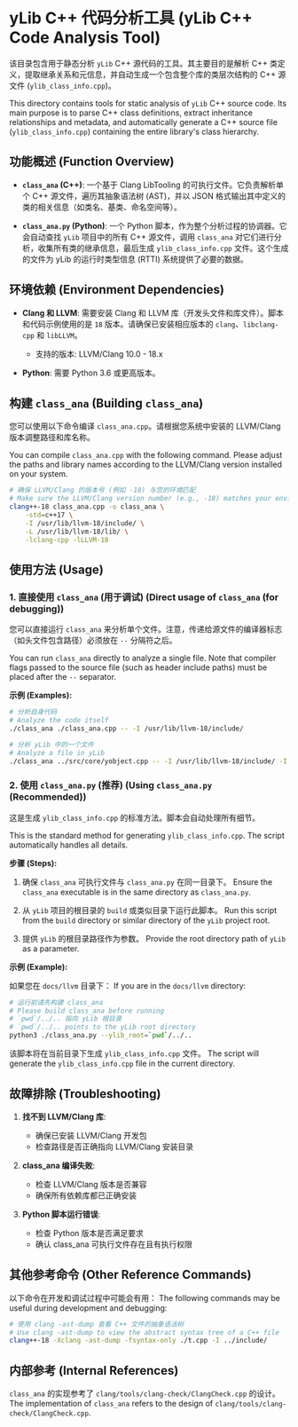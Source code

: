 # yLib C++ 代码分析工具 (yLib C++ Code Analysis Tool)

该目录包含用于静态分析 `yLib` C++ 源代码的工具。其主要目的是解析 C++ 类定义，提取继承关系和元信息，并自动生成一个包含整个库的类层次结构的 C++ 源文件 (`ylib_class_info.cpp`)。

This directory contains tools for static analysis of `yLib` C++ source code. Its main purpose is to parse C++ class definitions, extract inheritance relationships and metadata, and automatically generate a C++ source file (`ylib_class_info.cpp`) containing the entire library's class hierarchy.

## 功能概述 (Function Overview)

- **`class_ana` (C++)**: 一个基于 Clang LibTooling 的可执行文件。它负责解析单个 C++ 源文件，遍历其抽象语法树 (AST)，并以 JSON 格式输出其中定义的类的相关信息（如类名、基类、命名空间等）。

- **`class_ana.py` (Python)**: 一个 Python 脚本，作为整个分析过程的协调器。它会自动查找 `yLib` 项目中的所有 C++ 源文件，调用 `class_ana` 对它们进行分析，收集所有类的继承信息，最后生成 `ylib_class_info.cpp` 文件。这个生成的文件为 yLib 的运行时类型信息 (RTTI) 系统提供了必要的数据。

## 环境依赖 (Environment Dependencies)

- **Clang 和 LLVM**: 需要安装 Clang 和 LLVM 库（开发头文件和库文件）。脚本和代码示例使用的是 `18` 版本。请确保已安装相应版本的 `clang`、`libclang-cpp` 和 `libLLVM`。
  - 支持的版本: LLVM/Clang 10.0 - 18.x

- **Python**: 需要 Python 3.6 或更高版本。

## 构建 `class_ana` (Building `class_ana`)

您可以使用以下命令编译 `class_ana.cpp`。请根据您系统中安装的 LLVM/Clang 版本调整路径和库名称。

You can compile `class_ana.cpp` with the following command. Please adjust the paths and library names according to the LLVM/Clang version installed on your system.

```bash
# 确保 LLVM/Clang 的版本号 (例如 -18) 与您的环境匹配
# Make sure the LLVM/Clang version number (e.g., -18) matches your environment
clang++-18 class_ana.cpp -o class_ana \
    -std=c++17 \
    -I /usr/lib/llvm-18/include/ \
    -L /usr/lib/llvm-18/lib/ \
    -lclang-cpp -lLLVM-18
```

## 使用方法 (Usage)

### 1. 直接使用 `class_ana` (用于调试) (Direct usage of `class_ana` (for debugging))

您可以直接运行 `class_ana` 来分析单个文件。注意，传递给源文件的编译器标志（如头文件包含路径）必须放在 `--` 分隔符之后。

You can run `class_ana` directly to analyze a single file. Note that compiler flags passed to the source file (such as header include paths) must be placed after the `--` separator.

**示例 (Examples):**
```bash
# 分析自身代码
# Analyze the code itself
./class_ana ./class_ana.cpp -- -I /usr/lib/llvm-18/include/

# 分析 yLib 中的一个文件
# Analyze a file in yLib
./class_ana ../src/core/yobject.cpp -- -I /usr/lib/llvm-18/include/ -I ../include/
```

### 2. 使用 `class_ana.py` (推荐) (Using `class_ana.py` (Recommended))

这是生成 `ylib_class_info.cpp` 的标准方法。脚本会自动处理所有细节。

This is the standard method for generating `ylib_class_info.cpp`. The script automatically handles all details.

**步骤 (Steps):**

1. 确保 `class_ana` 可执行文件与 `class_ana.py` 在同一目录下。
   Ensure the `class_ana` executable is in the same directory as `class_ana.py`.

2. 从 `yLib` 项目的根目录的 `build` 或类似目录下运行此脚本。
   Run this script from the `build` directory or similar directory of the `yLib` project root.

3. 提供 `yLib` 的根目录路径作为参数。
   Provide the root directory path of `yLib` as a parameter.

**示例 (Example):**

如果您在 `docs/llvm` 目录下：
If you are in the `docs/llvm` directory:

```bash
# 运行前请先构建 class_ana
# Please build class_ana before running
# `pwd`/../.. 指向 yLib 根目录
# `pwd`/../.. points to the yLib root directory
python3 ./class_ana.py --ylib_root=`pwd`/../..
```

该脚本将在当前目录下生成 `ylib_class_info.cpp` 文件。
The script will generate the `ylib_class_info.cpp` file in the current directory.

## 故障排除 (Troubleshooting)

1. **找不到 LLVM/Clang 库**:
   - 确保已安装 LLVM/Clang 开发包
   - 检查路径是否正确指向 LLVM/Clang 安装目录

2. **class_ana 编译失败**:
   - 检查 LLVM/Clang 版本是否兼容
   - 确保所有依赖库都已正确安装

3. **Python 脚本运行错误**:
   - 检查 Python 版本是否满足要求
   - 确认 class_ana 可执行文件存在且有执行权限

## 其他参考命令 (Other Reference Commands)

以下命令在开发和调试过程中可能会有用：
The following commands may be useful during development and debugging:

```bash
# 使用 clang -ast-dump 查看 C++ 文件的抽象语法树
# Use clang -ast-dump to view the abstract syntax tree of a C++ file
clang++-18 -Xclang -ast-dump -fsyntax-only ./t.cpp -I ../include/
```

## 内部参考 (Internal References)

`class_ana` 的实现参考了 `clang/tools/clang-check/ClangCheck.cpp` 的设计。
The implementation of `class_ana` refers to the design of `clang/tools/clang-check/ClangCheck.cpp`.